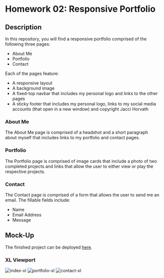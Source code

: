 # Homework 02: Responsive Portfolio

## Description

In this repository, you will find a responsive portfolio comprised of the following three pages:
* About Me 
* Portfolio 
* Contact 

Each of the pages feature:
* A responsive layout
* A background image
* A fixed-top navbar that includes my personal logo and links to the other pages
* A sticky footer that includes my personal logo, links to my social media accounts (that open in a new window) and copyright Jacci Horvath



### About Me

The About Me page is comprised of a headshot and a short paragraph about myself that includes links to my portfolio and contact pages.


### Portfolio

The Portfolio page is comprised of image cards that include a photo of two completed projects and links that allow the user to either view or play the respective projects.


### Contact

The Contact page is comprised of a form that allows the user to send me an email. The fillable fields include:
* Name
* Email Address
* Message


## Mock-Up

The finished project can be deployed [here](https://jaccihorvath.github.io/responsive-portfolio/).

### XL Viewport

![index-xl](assets/index-xl)
![portfolio-xl](assets/portfolio-xl)
![contact-xl](assets/contact-xl)